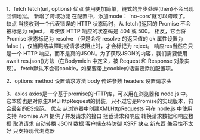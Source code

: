 1、fetch
  fetch(url, options)
  优点
    使用更加简单，链式的异步处理(then)不会出现回调地狱。
    新增了跨域功能 在配置中，添加mode： 'no-cors'就可以跨域了。
  缺点
    当接收到一个代表错误的 HTTP 状态码时，从 fetch()返回的 Promise 不会被标记为 reject， 即使该 HTTP 响应的状态码是 404 或 500。
    相反，它会将 Promise 状态标记为 resolve （但是会将 resolve 的返回值的 ok 属性设置为 false ），仅当网络故障时或请求被阻止时，才会标记为 reject。
    响应res当然它只是一个 HTTP 响应，而不是真的JSON。为了获取JSON的内容，我们需要使用await res.json()方法（在Bodymixin 中定义，被 Request 和 Response 对象实现）。
    fetch默认不会带cookie，如果要带上cookie的话需要添加配置项。

2、options
  method 设置请求方法
  body 传递参数
  headers 设置请求头

3、axios
  axios是一个基于promise的HTTP库，可以用在浏览器和 node.js 中。它本质也是对原生XMLHttpRequest的封装，只不过它是Promise的实现版本，符合最新的ES规范。
  优点
    从浏览器中创建XMLHttpRequests
    可在 node.js 中使用
    支持 Promise API
    提供了并发请求的接口
    拦截请求和响应
    转换请求数据和响应数据
    取消请求
    自动转换 JSON 数据
    客户端支持防御 XSRF
  缺点
    新东西 兼容性不太好 只支持现代浏览器
